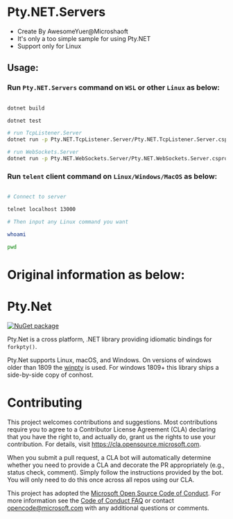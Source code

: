 # Pty.NET.Servers
- Create By AwesomeYuer@Microshaoft
- It's only a too simple sample for using Pty.NET
- Support only for Linux

## Usage:

### Run `Pty.NET.Servers` command on `WSL` or other `Linux` as below:
```sh

dotnet build

dotnet test

# run TcpListener.Server
dotnet run -p Pty.NET.TcpListener.Server/Pty.NET.TcpListener.Server.csproj

# run WebSockets.Server
dotnet run -p Pty.NET.WebSockets.Server/Pty.NET.WebSockets.Server.csproj

```

### Run `telent` client command on `Linux/Windows/MacOS` as below:
```sh

# Connect to server

telnet localhost 13000

# Then input any Linux command you want

whoami

pwd

```

# Original information as below:

# Pty.Net
[![NuGet package](https://img.shields.io/nuget/v/Pty.Net.svg)](https://nuget.org/packages/Pty.Net)

Pty.Net is a cross platform, .NET library providing idiomatic bindings for `forkpty()`.

Pty.Net supports Linux, macOS, and Windows. On versions of windows older than 1809 the [winpty](https://github.com/rprichard/winpty) is used. For windows 1809+ this library ships a side-by-side copy of conhost.

# Contributing

This project welcomes contributions and suggestions.  Most contributions require you to agree to a
Contributor License Agreement (CLA) declaring that you have the right to, and actually do, grant us
the rights to use your contribution. For details, visit https://cla.opensource.microsoft.com.

When you submit a pull request, a CLA bot will automatically determine whether you need to provide
a CLA and decorate the PR appropriately (e.g., status check, comment). Simply follow the instructions
provided by the bot. You will only need to do this once across all repos using our CLA.

This project has adopted the [Microsoft Open Source Code of Conduct](https://opensource.microsoft.com/codeofconduct/).
For more information see the [Code of Conduct FAQ](https://opensource.microsoft.com/codeofconduct/faq/) or
contact [opencode@microsoft.com](mailto:opencode@microsoft.com) with any additional questions or comments.
